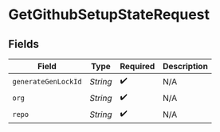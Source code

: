 # GetGithubSetupStateRequest


## Fields

| Field               | Type                | Required            | Description         |
| ------------------- | ------------------- | ------------------- | ------------------- |
| `generateGenLockId` | *String*            | :heavy_check_mark:  | N/A                 |
| `org`               | *String*            | :heavy_check_mark:  | N/A                 |
| `repo`              | *String*            | :heavy_check_mark:  | N/A                 |